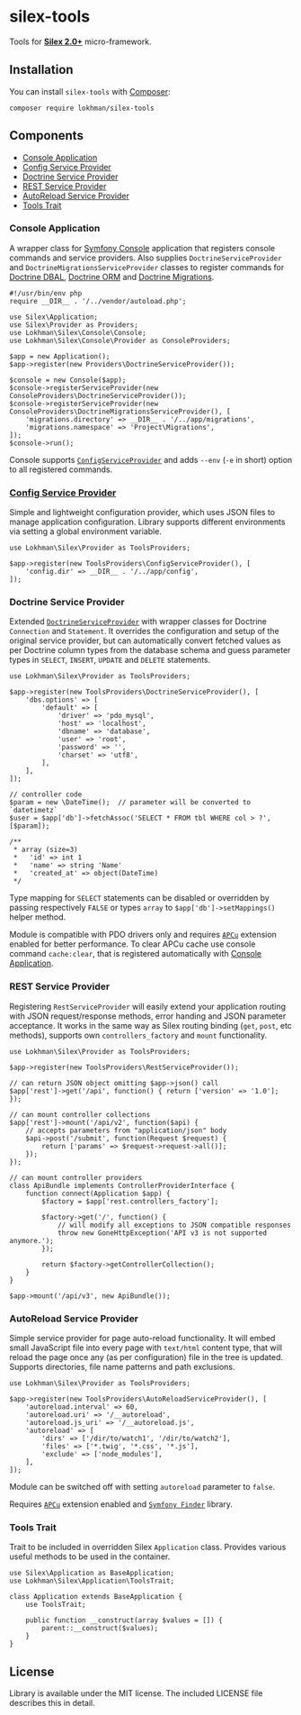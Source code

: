 # silex-tools
Tools for [**Silex 2.0+**](http://silex.sensiolabs.org/) micro-framework.

## <a name="installation"></a>Installation
You can install `silex-tools` with [Composer](http://getcomposer.org):

    composer require lokhman/silex-tools

## <a name="components"></a>Components
- [Console Application](#console-application)
- [Config Service Provider](#config-service-provider)
- [Doctrine Service Provider](#doctrine-service-provider)
- [REST Service Provider](#rest-service-provider)
- [AutoReload Service Provider](#autoreload-service-provider)
- [Tools Trait](#tools-trait)

### <a name="console-application"></a>Console Application
A wrapper class for [Symfony Console](https://github.com/symfony/console)
application that registers console commands and service providers. Also supplies
`DoctrineServiceProvider` and `DoctrineMigrationsServiceProvider` classes to
register commands for [Doctrine DBAL](https://github.com/doctrine/dbal),
[Doctrine ORM](https://github.com/doctrine/doctrine2) and
[Doctrine Migrations](https://github.com/doctrine/migrations).

    #!/usr/bin/env php
    require __DIR__ . '/../vendor/autoload.php';

    use Silex\Application;
    use Silex\Provider as Providers;
    use Lokhman\Silex\Console\Console;
    use Lokhman\Silex\Console\Provider as ConsoleProviders;

    $app = new Application();
    $app->register(new Providers\DoctrineServiceProvider());

    $console = new Console($app);
    $console->registerServiceProvider(new ConsoleProviders\DoctrineServiceProvider());
    $console->registerServiceProvider(new ConsoleProviders\DoctrineMigrationsServiceProvider(), [
        'migrations.directory' => __DIR__ . '/../app/migrations',
        'migrations.namespace' => 'Project\Migrations',
    ]);
    $console->run();

Console supports [`ConfigServiceProvider`](#config-service-provider) and adds
`--env` (`-e` in short) option to all registered commands.

### <a name="config-service-provider"></a>[Config Service Provider](docs/config-service-provider.md)
Simple and lightweight configuration provider, which uses JSON files to manage
application configuration. Library supports different environments via setting
a global environment variable.

    use Lokhman\Silex\Provider as ToolsProviders;

    $app->register(new ToolsProviders\ConfigServiceProvider(), [
        'config.dir' => __DIR__ . '/../app/config',
    ]);

### <a name="doctrine-service-provider"></a>Doctrine Service Provider
Extended [`DoctrineServiceProvider`](http://silex.sensiolabs.org/doc/master/providers/doctrine.html)
with wrapper classes for Doctrine `Connection` and `Statement`. It overrides the
configuration and setup of the original service provider, but can automatically
convert fetched values as per Doctrine column types from the database schema and
guess parameter types in `SELECT`, `INSERT`, `UPDATE` and `DELETE` statements.

    use Lokhman\Silex\Provider as ToolsProviders;

    $app->register(new ToolsProviders\DoctrineServiceProvider(), [
        'dbs.options' => [
            'default' => [
                'driver' => 'pdo_mysql',
                'host' => 'localhost',
                'dbname' => 'database',
                'user' => 'root',
                'password' => '',
                'charset' => 'utf8',
            ],
        ],
    ]);

    // controller code
    $param = new \DateTime();  // parameter will be converted to `datetimetz`
    $user = $app['db']->fetchAssoc('SELECT * FROM tbl WHERE col > ?', [$param]);

    /**
     * array (size=3)
     *   'id' => int 1
     *   'name' => string 'Name'
     *   'created_at' => object(DateTime)
     */

Type mapping for `SELECT` statements can be disabled or overridden by passing
respectively `FALSE` or types `array` to `$app['db']->setMappings()` helper
method.

Module is compatible with PDO drivers only and requires
[`APCu`](http://php.net/manual/en/book.apcu.php) extension enabled for better
performance. To clear APCu cache use console command `cache:clear`, that is
registered automatically with [Console Application](#console-application).

### <a name="rest-service-provider"></a>REST Service Provider
Registering `RestServiceProvider` will easily extend your application routing
with JSON request/response methods, error handing and JSON parameter acceptance.
It works in the same way as Silex routing binding (`get`, `post`, etc methods),
supports own `controllers_factory` and `mount` functionality.

    use Lokhman\Silex\Provider as ToolsProviders;

    $app->register(new ToolsProviders\RestServiceProvider());

    // can return JSON object omitting $app->json() call
    $app['rest']->get('/api', function() { return ['version' => '1.0']; });

    // can mount controller collections
    $app['rest']->mount('/api/v2', function($api) {
        // accepts parameters from "application/json" body
        $api->post('/submit', function(Request $request) {
            return ['params' => $request->request->all()];
        });
    });

    // can mount controller providers
    class ApiBundle implements ControllerProviderInterface {
        function connect(Application $app) {
            $factory = $app['rest.controllers_factory'];

            $factory->get('/', function() {
                // will modify all exceptions to JSON compatible responses
                throw new GoneHttpException('API v3 is not supported anymore.');
            });

            return $factory->getControllerCollection();
        }
    }

    $app->mount('/api/v3', new ApiBundle());

### <a name="autoreload-service-provider"></a>AutoReload Service Provider
Simple service provider for page auto-reload functionality. It will embed small
JavaScript file into every page with `text/html` content type, that will reload
the page once any (as per configuration) file in the tree is updated. Supports
directories, file name patterns and path exclusions.

    use Lokhman\Silex\Provider as ToolsProviders;

    $app->register(new ToolsProviders\AutoReloadServiceProvider(), [
        'autoreload.interval' => 60,
        'autoreload.uri' => '/__autoreload',
        'autoreload.js_uri' => '/__autoreload.js',
        'autoreload' => [
            'dirs' => ['/dir/to/watch1', '/dir/to/watch2'],
            'files' => ['*.twig', '*.css', '*.js'],
            'exclude' => ['node_modules'],
        ],
    ]);

Module can be switched off with setting `autoreload` parameter to `false`.

Requires [`APCu`](http://php.net/manual/en/book.apcu.php) extension enabled and
[`Symfony Finder`](https://github.com/symfony/finder) library.

### <a name="tools-trait"></a>Tools Trait
Trait to be included in overridden Silex `Application` class. Provides various
useful methods to be used in the container.

    use Silex\Application as BaseApplication;
    use Lokhman\Silex\Application\ToolsTrait;

    class Application extends BaseApplication {
        use ToolsTrait;

        public function __construct(array $values = []) {
            parent::__construct($values);
        }
    }

## <a name="license"></a>License
Library is available under the MIT license. The included LICENSE file describes
this in detail.
